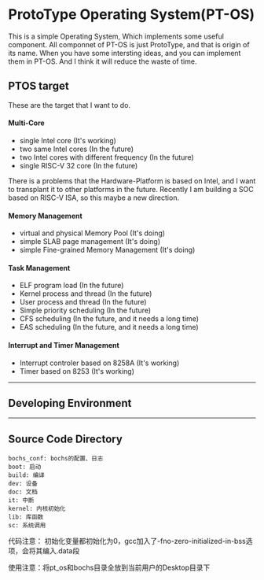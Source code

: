 ProtoType Operating System(PT-OS)
====

This is a simple Operating System, Which implements some useful component.
All componnet of PT-OS is just ProtoType, and that is origin of its name.
When you have some intersting ideas, and you can implement them in PT-OS.
And I think it will reduce the waste of time. 

PTOS target
----

These are the target that I want to do. 

#### Multi-Core 

- single Intel core (It's working)
- two same Intel cores (In the future)
- two Intel cores with different frequency (In the future)
- single RISC-V 32 core (In the future)

There is a problems that the Hardware-Platform is based on Intel, and I want to
transplant it to other platforms in the future. Recently I am building a SOC 
based on RISC-V ISA, so this maybe a new direction. 

#### Memory Management

- virtual and physical Memory Pool (It's doing)
- simple SLAB page management (It's doing)
- simple Fine-grained Memory Management (It's doing)

#### Task Management

- ELF program load (In the future)
- Kernel process and thread (In the future)
- User process and thread (In the future)
- Simple priority scheduling (In the future)
- CFS scheduling (In the future, and it needs a long time)
- EAS scheduling (In the future, and it needs a long time)

#### Interrupt and Timer Management

- Interrupt controler based on 8258A (It's working)
- Timer based on 8253 (It's working)

---------------------------------

Developing Environment
----





---------------------------------

Source Code Directory
----
	bochs_conf: bochs的配置、日志
	boot: 启动
	build: 编译
	dev: 设备
	doc: 文档
	it: 中断
	kernel: 内核初始化
	lib: 库函数
	sc: 系统调用

代码注意：
	初始化变量都初始化为0，gcc加入了-fno-zero-initialized-in-bss选项，会将其编入.data段

使用注意：将pt_os和bochs目录全放到当前用户的Desktop目录下

